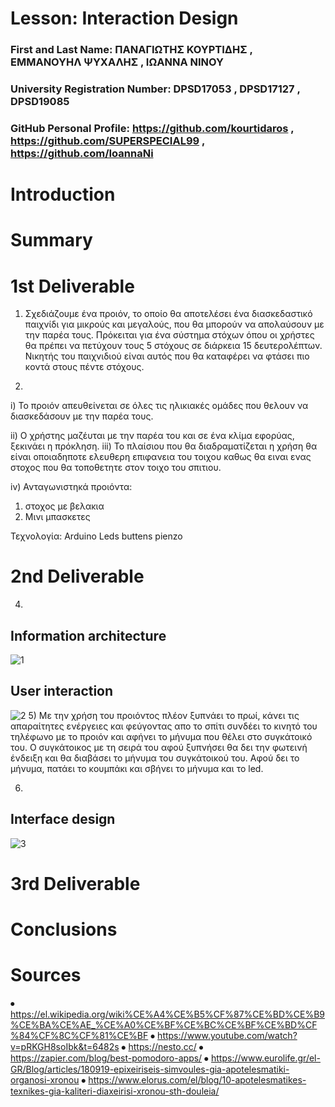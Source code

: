 
# Lesson: Interaction Design

### First and Last Name: ΠΑΝΑΓΙΩΤΗΣ ΚΟΥΡΤΙΔΗΣ , ΕΜΜΑΝΟΥΗΛ ΨΥΧΑΛΗΣ , ΙΩΑΝΝΑ ΝΙΝΟΥ 
### University Registration Number: DPSD17053 , DPSD17127 , DPSD19085
### GitHub Personal Profile: https://github.com/kourtidaros , https://github.com/SUPERSPECIAL99 , https://github.com/IoannaNi

# Introduction

# Summary


# 1st Deliverable
1) Σχεδιάζουμε ένα προιόν, το οποίο θα αποτελέσει ένα διασκεδαστικό παιχνίδι για μικρούς και μεγαλούς, που θα μπορούν να απολαύσουν με την παρέα τους. Πρόκειται για ένα σύστημα στόχων όπου οι χρήστες θα πρέπει να πετύχουν τους 5 στόχους σε διάρκεια 15 δευτερολέπτων.  Νικητής του παιχνιδιού είναι αυτός που θα καταφέρει να φτάσει πιο κοντά στους πέντε στόχους.


 
2)
 i) Το προιόν απευθείνεται σε όλες τις ηλικιακές ομάδες που θελουν να διασκεδάσουν με την παρέα τους.

ii) Ο χρήστης μαζέυται με την παρέα του και σε ένα κλίμα εφορύας, ξεκινάει η πρόκληση. 
iii) Το πλαίσιου που θα διαδραματίζεται η χρήση θα είναι οποιαδηποτε ελευθερη επιφανεια του τοιχου καθως θα ειναι ενας στοχος που θα τοποθετητε στον τοιχο του σπιτιου.

iv) 
 Ανταγωνιστηκά προιόντα:
1) στοχος με βελακια
2) Μινι μπασκετες



 Τεχνολογία:
	Arduino
	Leds
	buttens
	pienzo



# 2nd Deliverable
4)
<h2> Information architecture </h2>

 ![1](https://user-images.githubusercontent.com/100956310/167445058-576a2557-6769-442f-9793-b037fd86517c.jpg)

<h2> User interaction </h2>

![2](https://user-images.githubusercontent.com/100956310/167445455-5509c869-52e6-45cf-b403-5a52212d3582.jpg)
5)
Με την χρήση του προιόντος πλέον ξυπνάει το πρωί, κάνει τις απαραίτητες ενέργειες και φεύγοντας απο το σπίτι συνδέει το κινητό του τηλέφωνο με το προιόν και αφήνει το μήνυμα που θέλει στο συγκάτοικό του. Ο συγκάτοικος με τη σειρά του αφού ξυπνήσει θα δει την φωτεινή ένδειξη και θα διαβάσει το μήνυμα του συγκάτοικού του. Αφού δει το μήνυμα, πατάει το κουμπάκι και σβήνει το μήνυμα και το led.


6)
<h2> Interface design </h2>


![3](https://user-images.githubusercontent.com/100956310/167445574-6133e81a-a923-4620-ae0c-6054b4d535d1.jpg)



# 3rd Deliverable 


# Conclusions


# Sources
⦁	https://el.wikipedia.org/wiki%CE%A4%CE%B5%CF%87%CE%BD%CE%B9%CE%BA%CE%AE_%CE%A0%CE%BF%CE%BC%CE%BF%CE%BD%CF%84%CF%8C%CF%81%CE%BF 
⦁	https://www.youtube.com/watch?v=pRKGH8soIbk&t=6482s
⦁	https://nesto.cc/
⦁	https://zapier.com/blog/best-pomodoro-apps/
⦁	https://www.eurolife.gr/el-GR/Blog/articles/180919-epixeiriseis-simvoules-gia-apotelesmatiki-organosi-xronou
⦁	https://www.elorus.com/el/blog/10-apotelesmatikes-texnikes-gia-kaliteri-diaxeirisi-xronou-sth-douleia/

